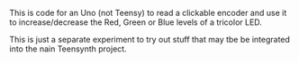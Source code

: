 This is code for an Uno (not Teensy) to read a clickable
encoder and use it to increase/decrease the Red, Green or
Blue levels of a tricolor LED.

This is just a separate experiment to try out stuff that
may tbe be integrated into the nain Teensynth project. 
